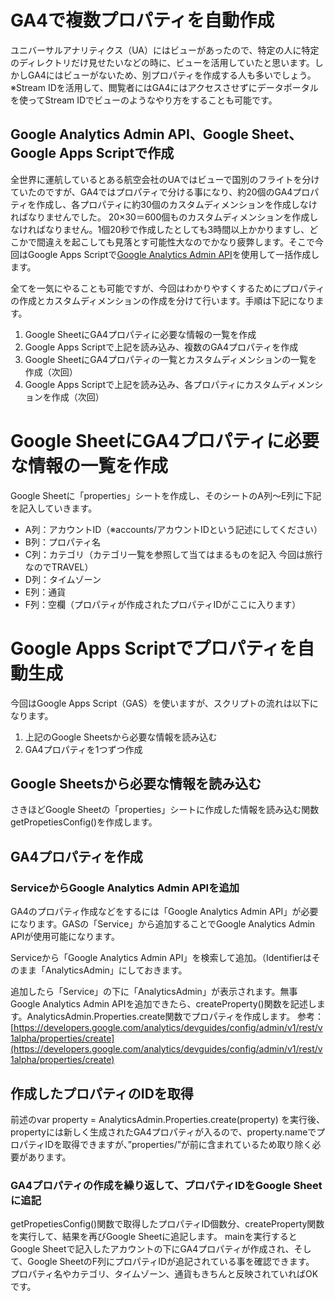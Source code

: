 # GA4で複数プロパティを自動作成

ユニバーサルアナリティクス（UA）にはビューがあったので、特定の人に特定のディレクトリだけ見せたいなどの時に、ビューを活用していたと思います。しかしGA4にはビューがないため、別プロパティを作成する人も多いでしょう。
※Stream IDを活用して、閲覧者にはGA4にはアクセスさせずにデータポータルを使ってStream IDでビューのようなやり方をすることも可能です。

## Google Analytics Admin API、Google Sheet、Google Apps Scriptで作成
全世界に運航しているとある航空会社のUAではビューで国別のフライトを分けていたのですが、GA4ではプロパティで分ける事になり、約20個のGA4プロパティを作成し、各プロパティに約30個のカスタムディメンションを作成しなければなりませんでした。
20×30＝600個ものカスタムディメンションを作成しなければなりません。1個20秒で作成したとしても3時間以上かかりますし、どこかで間違えを起こしても見落とす可能性大なのでかなり疲弊します。そこで今回はGoogle Apps Scriptで[Google Analytics Admin API](https://developers.google.com/analytics/devguides/config/admin/v1)を使用して一括作成します。

全てを一気にやることも可能ですが、今回はわかりやすくするためにプロパティの作成とカスタムディメンションの作成を分けて行います。手順は下記になります。

1. Google SheetにGA4プロパティに必要な情報の一覧を作成
2. Google Apps Scriptで上記を読み込み、複数のGA4プロパティを作成
3. Google SheetにGA4プロパティの一覧とカスタムディメンションの一覧を作成（次回）
4. Google Apps Scriptで上記を読み込み、各プロパティにカスタムディメンションを作成（次回）

# Google SheetにGA4プロパティに必要な情報の一覧を作成
Google Sheetに「properties」シートを作成し、そのシートのA列～E列に下記を記入していきます。

- A列：アカウントID（※accounts/アカウントIDという記述にしてください）
- B列：プロパティ名
- C列：カテゴリ（カテゴリ一覧を参照して当てはまるものを記入 今回は旅行なのでTRAVEL）
- D列：タイムゾーン
- E列：通貨
- F列：空欄（プロパティが作成されたプロパティIDがここに入ります）

# Google Apps Scriptでプロパティを自動生成
今回はGoogle Apps Script（GAS）を使いますが、スクリプトの流れは以下になります。

1. 上記のGoogle Sheetsから必要な情報を読み込む
2. GA4プロパティを1つずつ作成

## Google Sheetsから必要な情報を読み込む
さきほどGoogle Sheetの「properties」シートに作成した情報を読み込む関数getPropetiesConfig()を作成します。

## GA4プロパティを作成
### ServiceからGoogle Analytics Admin APIを追加
GA4のプロパティ作成などをするには「Google Analytics Admin API」が必要になります。GASの「Service」から追加することでGoogle Analytics Admin APIが使用可能になります。

Serviceから「Google Analytics Admin API」を検索して追加。（Identifierはそのまま「AnalyticsAdmin」にしておきます。

追加したら「Service」の下に「AnalyticsAdmin」が表示されます。無事Google Analytics Admin APIを追加できたら、createProperty()関数を記述します。AnalyticsAdmin.Properties.create関数でプロパティを作成します。
参考：[https://developers.google.com/analytics/devguides/config/admin/v1/rest/v1alpha/properties/create](https://developers.google.com/analytics/devguides/config/admin/v1/rest/v1alpha/properties/create)

## 作成したプロパティのIDを取得
前述のvar property = AnalyticsAdmin.Properties.create(property) を実行後、propertyには新しく生成されたGA4プロパティが入るので、property.nameでプロパティIDを取得できますが、”properties/”が前に含まれているため取り除く必要があります。

### GA4プロパティの作成を繰り返して、プロパティIDをGoogle Sheetに追記
getPropetiesConfig()関数で取得したプロパティID個数分、createProperty関数を実行して、結果を再びGoogle Sheetに追記します。
mainを実行するとGoogle Sheetで記入したアカウントの下にGA4プロパティが作成され、そして、Google SheetのF列にプロパティIDが追記されている事を確認できます。
プロパティ名やカテゴリ、タイムゾーン、通貨もきちんと反映されていればOKです。
